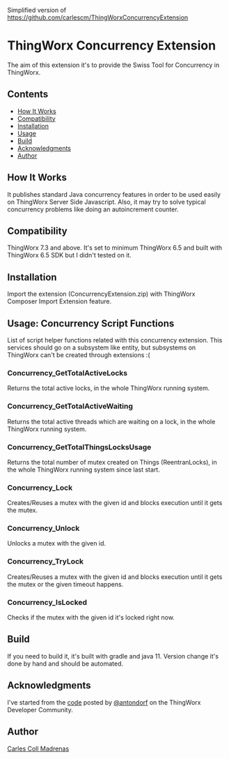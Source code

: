 Simplified version of https://github.com/carlescm/ThingWorxConcurrencyExtension

# ThingWorx Concurrency Extension

The aim of this extension it's to provide the Swiss Tool for Concurrency in ThingWorx.

## Contents

- [How It Works](#how-it-works)
- [Compatibility](#compatibility)
- [Installation](#installation)
- [Usage](#usage)
- [Build](#build)
- [Acknowledgments](#acknowledgments)
- [Author](#author)


## How It Works

It publishes standard Java concurrency features in order to be used easily on ThingWorx Server Side Javascript. Also, it may try to solve typical concurrency problems like doing an autoincrement counter.

## Compatibility

ThingWorx 7.3 and above. It's set to minimum ThingWorx 6.5 and built with ThingWorx 6.5 SDK but I didn't tested on it.

## Installation

Import the extension (ConcurrencyExtension.zip) with ThingWorx Composer Import Extension feature.

## Usage: Concurrency Script Functions

List of script helper functions related with this concurrency extension. This services should go on a subsystem like entity, but subsystems on ThingWorx can't be created through extensions :(

### Concurrency_GetTotalActiveLocks

Returns the total active locks, in the whole ThingWorx running system.

### Concurrency_GetTotalActiveWaiting

Returns the total active threads which are waiting on a lock, in the whole ThingWorx running system.

### Concurrency_GetTotalThingsLocksUsage

Returns the total number of mutex created on Things (ReentranLocks), in the whole ThingWorx running system since last start.

### Concurrency_Lock

Creates/Reuses a mutex with the given id and blocks execution until it gets the mutex.

### Concurrency_Unlock

Unlocks a mutex with the given id.

### Concurrency_TryLock

Creates/Reuses a mutex with the given id and blocks execution until it gets the mutex or the given timeout happens.

### Concurrency_IsLocked

Checks if the mutex with the given id it's locked right now.

## Build

If you need to build it, it's built with gradle and java 11. Version change it's done by hand and should be automated.

## Acknowledgments

I've started from the [code](https://community.ptc.com/t5/ThingWorx-Developers/Concurrency-Synchronisation-ConcurrentModificationException/m-p/624921) posted by [@antondorf](https://community.ptc.com/t5/user/viewprofilepage/user-id/290654) on the ThingWorx Developer Community.


## Author

[Carles Coll Madrenas](https://linkedin.com/in/carlescoll)
